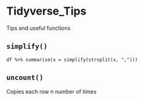 # Tidyverse_Tips
Tips and useful functions


## `simplify()`

    df %>% summarise(x = simplify(strsplit(x, ",")))
    

## `uncount()`
Copies each row n number of times
    
